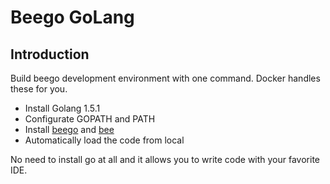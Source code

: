 # Beego GoLang

## Introduction

Build beego development environment with one command. Docker handles these for you.

* Install Golang 1.5.1
* Configurate GOPATH and PATH
* Install [beego](https://github.com/astaxie/beego) and [bee](https://github.com/beego/bee)
* Automatically load the code from local

No need to install go at all and it allows you to write code with your favorite IDE.

